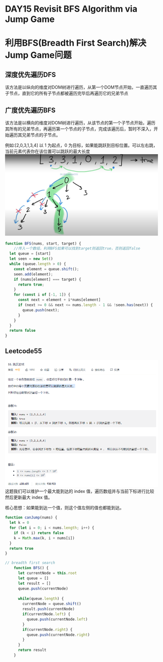 # DAY15 Revisit BFS Algorithm via Jump Game
# 利用BFS(Breadth First Search)解决Jump Game问题

## 深度优先遍历DFS
该方法是以纵向的维度对DOM树进行遍历，从第一个DOM节点开始，一直遍历其子节点，直到它的所有子节点都被遍历完毕后再遍历它的兄弟节点

## 广度优先遍历BFS
该方法是以横向的维度对DOM树进行遍历，从该节点的第一个子节点开始，遍历其所有的兄弟节点，再遍历第一个节点的子节点，完成该遍历后，暂时不深入，开始遍历其兄弟节点的子节点。

例如:[2,0,3,1,3,4] 以 1 为起点，0 为目标，如果能跳跃到目标位置。可以左右跳，当前元素代表你在该位置可以跳跃的最大长度
![alt ](../CSS%E4%B8%8Eimg%E5%BC%95%E7%94%A8/Algorithm/BFS%E8%B7%B3%E8%B7%83game.png)

```js
function BFS(nums, start, target) {
    //传入一个数组，利用BFS如果可以找到target则返回true，否则返回false
  let queue = [start]
  let seen = new Set()
  while (queue.length > 0) {
    const element = queue.shift();
    seen.add(element);
    if (nums[element] === target) {
      return true;
    }
    for (const i of [-1, 1]) {
      const next = element + i*nums[element]
      if (next >= 0 && next <= nums.length - 1 && !seen.has(next)) {
        queue.push(next);
      }
    }
  }
  return false
}
```

## Leetcode55
![alt ](../CSS与img引用/Algorithm/leetcode55.png)
这题我们可以维护一个最大能到达的 index 值，遍历数组并与当前下标进行比较然后更新最大 index 值。

核心思想：如果能到达一个值，则这个值左侧的值也都能到达。
```js
function canJump(nums) {
  let k = 0
  for (let i = 0; i < nums.length; i++) {
    if (k < i) return false
    k = Math.max(k, i + nums[i])
  }
  return true
}
```


```js
// breadth first search
    function BFS() {
      let currentNode = this.root
      let queue = []
      let result = []
      queue.push(currentNode)

      while(queue.length) {
        currentNode = queue.shift()
        result.push(currentNode)
        if(currentNode.left) {
          queue.push(currentNode.left)
        }
        if(currentNode.right) {
          queue.push(currentNode.right)
        }
      }
      return result
    }
```